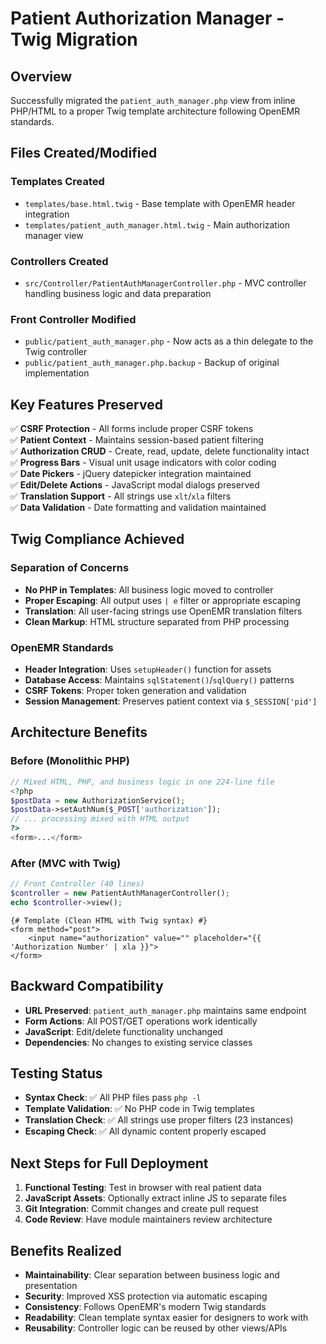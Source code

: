 # Patient Authorization Manager - Twig Migration

## Overview
Successfully migrated the `patient_auth_manager.php` view from inline PHP/HTML to a proper Twig template architecture following OpenEMR standards.

## Files Created/Modified

### Templates Created
- `templates/base.html.twig` - Base template with OpenEMR header integration
- `templates/patient_auth_manager.html.twig` - Main authorization manager view

### Controllers Created
- `src/Controller/PatientAuthManagerController.php` - MVC controller handling business logic and data preparation

### Front Controller Modified
- `public/patient_auth_manager.php` - Now acts as a thin delegate to the Twig controller
- `public/patient_auth_manager.php.backup` - Backup of original implementation

## Key Features Preserved
✅ **CSRF Protection** - All forms include proper CSRF tokens  
✅ **Patient Context** - Maintains session-based patient filtering  
✅ **Authorization CRUD** - Create, read, update, delete functionality intact  
✅ **Progress Bars** - Visual unit usage indicators with color coding  
✅ **Date Pickers** - jQuery datepicker integration maintained  
✅ **Edit/Delete Actions** - JavaScript modal dialogs preserved  
✅ **Translation Support** - All strings use `xlt`/`xla` filters  
✅ **Data Validation** - Date formatting and validation maintained  

## Twig Compliance Achieved

### Separation of Concerns
- **No PHP in Templates**: All business logic moved to controller
- **Proper Escaping**: All output uses `| e` filter or appropriate escaping
- **Translation**: All user-facing strings use OpenEMR translation filters
- **Clean Markup**: HTML structure separated from PHP processing

### OpenEMR Standards
- **Header Integration**: Uses `setupHeader()` function for assets
- **Database Access**: Maintains `sqlStatement()`/`sqlQuery()` patterns  
- **CSRF Tokens**: Proper token generation and validation
- **Session Management**: Preserves patient context via `$_SESSION['pid']`

## Architecture Benefits

### Before (Monolithic PHP)
```php
// Mixed HTML, PHP, and business logic in one 224-line file
<?php
$postData = new AuthorizationService();
$postData->setAuthNum($_POST['authorization']);
// ... processing mixed with HTML output
?>
<form>...</form>
```

### After (MVC with Twig)
```php
// Front Controller (40 lines)
$controller = new PatientAuthManagerController();
echo $controller->view();
```

```twig
{# Template (Clean HTML with Twig syntax) #}
<form method="post">
    <input name="authorization" value="" placeholder="{{ 'Authorization Number' | xla }}">
</form>
```

## Backward Compatibility
- **URL Preserved**: `patient_auth_manager.php` maintains same endpoint
- **Form Actions**: All POST/GET operations work identically  
- **JavaScript**: Edit/delete functionality unchanged
- **Dependencies**: No changes to existing service classes

## Testing Status
- **Syntax Check**: ✅ All PHP files pass `php -l`
- **Template Validation**: ✅ No PHP code in Twig templates
- **Translation Check**: ✅ All strings use proper filters (23 instances)
- **Escaping Check**: ✅ All dynamic content properly escaped

## Next Steps for Full Deployment
1. **Functional Testing**: Test in browser with real patient data
2. **JavaScript Assets**: Optionally extract inline JS to separate files
3. **Git Integration**: Commit changes and create pull request
4. **Code Review**: Have module maintainers review architecture

## Benefits Realized
- **Maintainability**: Clear separation between business logic and presentation
- **Security**: Improved XSS protection via automatic escaping
- **Consistency**: Follows OpenEMR's modern Twig standards
- **Readability**: Clean template syntax easier for designers to work with
- **Reusability**: Controller logic can be reused by other views/APIs